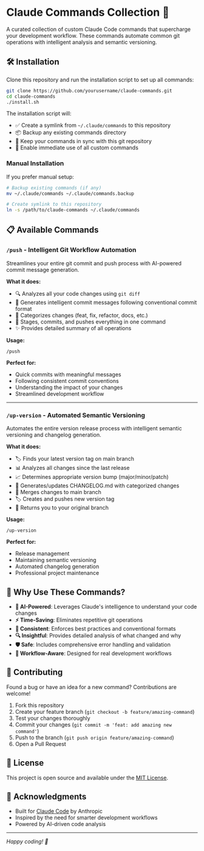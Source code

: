 # Claude Commands Collection 🚀

A curated collection of custom Claude Code commands that supercharge your development workflow. These commands automate common git operations with intelligent analysis and semantic versioning.

## 🛠️ Installation

Clone this repository and run the installation script to set up all commands:

```bash
git clone https://github.com/yourusername/claude-commands.git
cd claude-commands
./install.sh
```

The installation script will:
- ✅ Create a symlink from `~/.claude/commands` to this repository
- 📦 Backup any existing commands directory
- 🔗 Keep your commands in sync with this git repository
- 🎉 Enable immediate use of all custom commands

### Manual Installation

If you prefer manual setup:

```bash
# Backup existing commands (if any)
mv ~/.claude/commands ~/.claude/commands.backup

# Create symlink to this repository
ln -s /path/to/claude-commands ~/.claude/commands
```

## 📋 Available Commands

### `/push` - Intelligent Git Workflow Automation

Streamlines your entire git commit and push process with AI-powered commit message generation.

**What it does:**
- 🔍 Analyzes all your code changes using `git diff`
- 🧠 Generates intelligent commit messages following conventional commit format
- 📝 Categorizes changes (feat, fix, refactor, docs, etc.)
- 🚀 Stages, commits, and pushes everything in one command
- ✨ Provides detailed summary of all operations

**Usage:**
```
/push
```

**Perfect for:**
- Quick commits with meaningful messages
- Following consistent commit conventions
- Understanding the impact of your changes
- Streamlined development workflow

---

### `/up-version` - Automated Semantic Versioning

Automates the entire version release process with intelligent semantic versioning and changelog generation.

**What it does:**
- 🏷️ Finds your latest version tag on main branch
- 📊 Analyzes all changes since the last release
- 📈 Determines appropriate version bump (major/minor/patch)
- 📝 Generates/updates CHANGELOG.md with categorized changes
- 🔀 Merges changes to main branch
- 🏷️ Creates and pushes new version tag
- 🔄 Returns you to your original branch

**Usage:**
```
/up-version
```

**Perfect for:**
- Release management
- Maintaining semantic versioning
- Automated changelog generation
- Professional project maintenance

## 🎯 Why Use These Commands?

- **🤖 AI-Powered**: Leverages Claude's intelligence to understand your code changes
- **⚡ Time-Saving**: Eliminates repetitive git operations
- **📐 Consistent**: Enforces best practices and conventional formats
- **🔍 Insightful**: Provides detailed analysis of what changed and why
- **🛡️ Safe**: Includes comprehensive error handling and validation
- **🔄 Workflow-Aware**: Designed for real development workflows

## 🤝 Contributing

Found a bug or have an idea for a new command? Contributions are welcome!

1. Fork this repository
2. Create your feature branch (`git checkout -b feature/amazing-command`)
3. Test your changes thoroughly
4. Commit your changes (`git commit -m 'feat: add amazing new command'`)
5. Push to the branch (`git push origin feature/amazing-command`)
6. Open a Pull Request

## 📄 License

This project is open source and available under the [MIT License](LICENSE).

## 🙏 Acknowledgments

- Built for [Claude Code](https://claude.ai/code) by Anthropic
- Inspired by the need for smarter development workflows
- Powered by AI-driven code analysis

---

*Happy coding! 🎉*